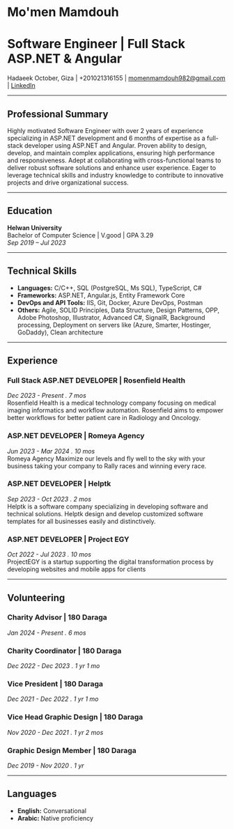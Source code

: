 # Mo'men Mamdouh 
# Software Engineer |  Full Stack ASP.NET & Angular

Hadaeek October, Giza | +201021316155 | momenmamdouh982@gmail.com | [LinkedIn](https://www.linkedin.com/in/mo-men-mamdouh-02070319b)

---

## Professional Summary

Highly motivated Software Engineer with over 2 years of experience specializing in ASP.NET development and 6 months of expertise as a full-stack developer using ASP.NET and Angular. Proven ability to design, develop, and maintain complex applications, ensuring high performance and responsiveness. Adept at collaborating with cross-functional teams to deliver robust software solutions and enhance user experience. Eager to leverage technical skills and industry knowledge to contribute to innovative projects and drive organizational success.

---

## Education

**Helwan University**  
Bachelor of Computer Science | V.good | GPA 3.29<br>
_Sep 2019 – Jul 2023_

---

## Technical Skills

- **Languages:** C/C++, SQL (PostgreSQL, Ms SQL), TypeScript, C#
- **Frameworks:** ASP.NET, Angular.js, Entity Framework Core
- **DevOps and API Tools:** IIS, Git, Docker, Azure DevOps, Postman
- **Others:** Agile, SOLID Principles, Data Structure, Design Patterns, OPP, Adobe Photoshop, Illustrator, Advanced C#, SignalR, Background processing, Deployment on servers like (Azure, Smarter, Hostinger, GoDaddy), Clean architecture

---

## Experience

### Full Stack ASP.NET DEVELOPER | Rosenfield Health  
_Dec 2023 - Present . 7 mos_<br>
Rosenfield Health is a medical technology company focusing on medical imaging informatics and workflow automation. Rosenfield aims to empower better workflows for better patient care in Radiology and Oncology.

### ASP.NET DEVELOPER | Romeya Agency  
_Jun 2023 - Mar 2024 . 10 mos_<br>
Romeya Agency Maximize our levels and fly well to the sky with your business taking your company to Rally races and winning every race.

### ASP.NET DEVELOPER | Helptk  
_Sep 2023 - Oct 2023 . 2 mos_<br>
Helptk is a software company specializing in developing software and technical solutions. Helptk design and develop customized software templates for all businesses easily and distinctively.

### ASP.NET DEVELOPER | Project EGY  
_Oct 2022 - Jul 2023 . 10 mos_<br>
ProjectEGY is a startup supporting the digital transformation process by developing websites and mobile apps for clients

---

<!-- ## Projects



--- -->

## Volunteering

### Charity Advisor | 180 Daraga 
_Jan 2024 - Present . 6 mos_

### Charity Coordinator | 180 Daraga 
_Dec 2022 - Dec 2023 . 1 yr 1 mo_

### Vice President | 180 Daraga 
_Dec 2021 - Dec 2022 . 1 yr 1 mo_

### Vice Head Graphic Design | 180 Daraga 
_Nov 2020 - Dec 2021 . 1 yr 2 mos_

### Graphic Design Member | 180 Daraga 
_Dec 2019 - Nov 2020 . 1 yr_

---

## Languages

- **English:** Conversational
- **Arabic:** Native proficiency
